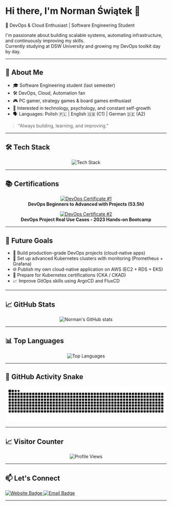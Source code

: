 # Hi there, I'm Norman Świątek 👋

🚀 DevOps & Cloud Enthusiast | Software Engineering Student

I'm passionate about building scalable systems, automating infrastructure, and continuously improving my skills.  
Currently studying at DSW University and growing my DevOps toolkit day by day.

---

## 🧠 About Me
- 🎓 Software Engineering student (last semester)
- 🛠️ DevOps, Cloud, Automation fan
- 🎮 PC gamer, strategy games & board games enthusiast
- 📖 Interested in technology, psychology, and constant self-growth
- 🗣️ Languages: Polish 🇵🇱 | English 🇬🇧 (C1) | German 🇩🇪 (A2)

> "Always building, learning, and improving."

---

## 🛠 Tech Stack

<div align="center">
  <img src="https://skillicons.dev/icons?i=aws,terraform,docker,kubernetes,jenkins,gitlab,bash,python,java,cpp" alt="Tech Stack" />
</div>

---

## 📚 Certifications

<p align="center">
  <a href="https://ude.my/UC-3c30763b-6a25-4be8-b347-b56bcfa57c2d" target="_blank">
    <img src="https://udemy-certificate.s3.amazonaws.com/image/UC-3c30763b-6a25-4be8-b347-b56bcfa57c2d.jpg?v=1745859404000" width="400" alt="DevOps Certificate #1"/>
  </a>
  <br/>
  <strong>DevOps Beginners to Advanced with Projects (53.5h)</strong>
</p>

<p align="center">
  <a href="https://ude.my/UC-5f037c6d-501d-414f-bd53-85723d2c3857" target="_blank">
    <img src="https://udemy-certificate.s3.amazonaws.com/image/UC-5f037c6d-501d-414f-bd53-85723d2c3857.jpg" width="400" alt="DevOps Certificate #2"/>
  </a>
  <br/>
  <strong>DevOps Project Real Use Cases - 2023 Hands-on Bootcamp</strong>
</p>


---

## 🎯 Future Goals
- 🚀 Build production-grade DevOps projects (cloud-native apps)
- 🔧 Set up advanced Kubernetes clusters with monitoring (Prometheus + Grafana)
- 🌐 Publish my own cloud-native application on AWS (EC2 + RDS + EKS)
- 📜 Prepare for Kubernetes certifications (CKA / CKAD)
- 📈 Improve GitOps skills using ArgoCD and FluxCD

---

## 📈 GitHub Stats
<p align="center">
  <img src="https://github-readme-stats.vercel.app/api?username=nordans&show_icons=true&theme=default" alt="Norman's GitHub stats" />
</p>

---

## 📊 Top Languages
<p align="center">
  <img src="https://github-readme-stats.vercel.app/api/top-langs/?username=nordans&layout=compact&theme=default" alt="Top Languages" />
</p>

---

## 🐍 GitHub Activity Snake
<p align="center">
  <img src="https://github.com/nordans/nordans/raw/output/github-contribution-grid-snake.svg" alt="GitHub Snake" />
</p>

---

## 📈 Visitor Counter
<p align="center">
  <img src="https://komarev.com/ghpvc/?username=nordans&label=Profile%20views&color=0e75b6&style=flat" alt="Profile Views" />
</p>

---

## 📫 Let's Connect
<p align="left">
  <a href="https://normandev.xyz" target="_blank">
    <img src="https://img.shields.io/badge/Website-normandev.xyz-blue?style=for-the-badge&logo=google-chrome" alt="Website Badge"/>
  </a>
  <a href="mailto:Norman6006@gmail.com">
    <img src="https://img.shields.io/badge/Email-Norman6006@gmail.com-red?style=for-the-badge&logo=gmail" alt="Email Badge"/>
  </a>
</p>

---
